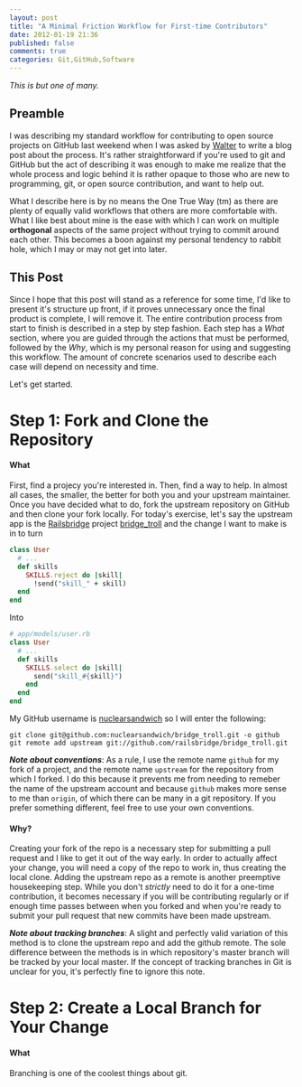 ```yaml
---
layout: post
title: "A Minimal Friction Workflow for First-time Contributors"
date: 2012-01-19 21:36
published: false
comments: true
categories: Git,GitHub,Software
---
```


*This is but one of many.*

Preamble
--------

I was describing my standard workflow for contributing to open source projects
on GitHub last weekend when I was asked by [Walter][] to write a blog post about
the process. It's rather straightforward if you're used to git and GitHub but
the act of describing it was enough to make me realize that the whole process
and logic behind it is rather opaque to those who are new to programming, git,
or open source contribution, and want to help out.

What I describe here is by no means the One True Way (tm) as there are plenty of
equally valid workflows that others are more comfortable with. What I like best
about mine is the ease with which I can work on multiple __orthogonal__  aspects
of the same project without trying to commit around each other. This becomes a
boon against my personal tendency to rabbit hole, which I may or may not get
into later.

This Post
---------

Since I hope that this post will stand as a reference for some time, I'd like to
present it's structure up front, if it proves unnecessary once the final product
is complete, I will remove it. The entire contribution process from start to
finish is described in a step by step fashion. Each step has a *What* section,
where you are guided through the actions that must be performed, followed by the
*Why*, which is my personal reason for using and suggesting this workflow. The
amount of concrete scenarios used to describe each case will depend on necessity
and time.

Let's get started.

Step 1: Fork and Clone the Repository
=====================================

#### What ####

First, find a projecy you're interested in. Then, find a way to help. In almost
all cases, the smaller, the better for both you and your upstream maintainer.
Once you have decided what to do, fork the upstream repository on GitHub and
then clone your fork locally. For today's exercise, let's say the upstream app
is the [Railsbridge][] project [bridge_troll][] and the change I want to make is
in to turn 

``` ruby
class User
  # ...
  def skills
    SKILLS.reject do |skill|
      !send("skill_" + skill)
  end
end
```

Into

``` ruby
# app/models/user.rb
class User
  # ...
  def skills
    SKILLS.select do |skill|
      send("skill_#{skill}")
    end
  end
end
```

My GitHub username is
[nuclearsandwich][] so I will enter the following:

    git clone git@github.com:nuclearsandwich/bridge_troll.git -o github
    git remote add upstream git://github.com/railsbridge/bridge_troll.git

***Note about conventions***: As a rule, I use the remote name `github` for my fork
of a project, and the remote name `upstream` for the repository from which I
forked. I do this because it prevents me from needing to remeber the name of the
upstream account and because `github` makes more sense to me than `origin`, of
which there can be many in a git repository. If you prefer something different,
feel free to use your own conventions.

#### Why? ####

Creating your fork of the repo is a necessary step for submitting a pull request
and I like to get it out of the way early. In order to actually affect your
change, you will need a copy of the repo to work in, thus creating the local
clone. Adding the upstream repo as a remote is another preemptive housekeeping
step. While you don't *strictly* need to do it for a one-time contribution, it
becomes necessary if you will be contributing regularly or if enough time passes
between when you forked and when you're ready to submit your pull request that
new commits have been made upstream.

***Note about tracking branches***: A slight and perfectly valid variation of this
method is to clone the upstream repo and add the github remote. The sole
difference between the methods is in which repository's master branch will be
tracked by your local master. If the concept of tracking branches in Git is
unclear for you, it's perfectly fine to ignore this note.

Step 2: Create a Local Branch for Your Change
=============================================

#### What ####

Branching is one of the coolest things about git.


[Walter]: https://github.com/WalterYu
[Railsbridge]: http://railsbridge.org
[bridge_troll]: https://github.com/railsbridge/bridge_troll
[nuclearsandwich]: https://github.com/nuclearsandwich
